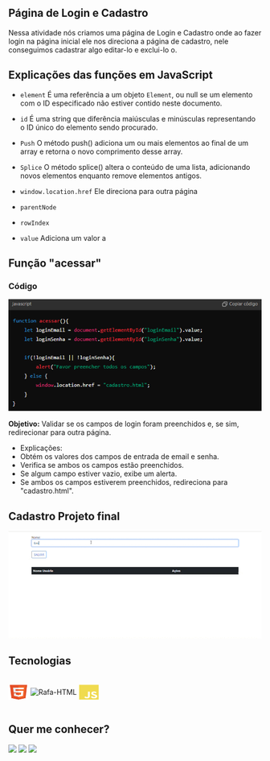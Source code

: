 ## Página de Login e Cadastro
Nessa atividade nós criamos uma página de Login e Cadastro onde ao fazer login na página inicial ele nos direciona a página de cadastro, nele conseguimos cadastrar algo editar-lo e exclui-lo o.

## Explicações das funções em JavaScript

 * ``element``  É uma referência a um objeto ``Element``, ou null se um elemento com o ID especificado não estiver contido neste documento.
 
 * ``id``   É uma string que diferência maiúsculas e minúsculas representando o ID único do elemento sendo procurado.
 * ``Push``   O método push() adiciona um ou mais elementos ao final de um array e retorna o novo comprimento desse array.
 * ``Splice``   O método splice() altera o conteúdo de uma lista, adicionando novos elementos enquanto remove elementos antigos.

 * ``window.location.href`` Ele direciona para outra página 

 * ``parentNode``

 * ``rowIndex``

 * ``value`` Adiciona um valor a

 ## Função "acessar"

 ### Código
![](img/1.png)

**Objetivo:** Validar se os campos de login foram preenchidos e, se sim, redirecionar para outra página.

* Explicações: 
* Obtém os valores dos campos de entrada de email e senha.
* Verifica se ambos os campos estão preenchidos.
* Se algum campo estiver vazio, exibe um alerta.
* Se ambos os campos estiverem preenchidos, redireciona para "cadastro.html". 

## Cadastro Projeto final 

![](gif/video2.gif)


## Tecnologias
 
<div style="display: inline_block"><br>
   <img align="center" alt="Rafa-HTML" height="30" width="40" src="https://raw.githubusercontent.com/devicons/devicon/master/icons/html5/html5-original.svg">
   <img align="center" alt="Rafa-HTML" height="30" width="40" src="https://cdn.jsdelivr.net/gh/devicons/devicon@latest/icons/css3/css3-original.svg">
   <img align="center" alt="Rafa-Js" height="30" width="40" src="https://raw.githubusercontent.com/devicons/devicon/master/icons/javascript/javascript-plain.svg">
 
</div>

<br>
 
##
 
## Quer me conhecer?
 
<div>
   <a href="https://instagram.com/emy_bonfimf" target="_blank"><img src="https://img.shields.io/badge/-Instagram-%23E4405F?style=for-the-badge&logo=instagram&logoColor=white" target="_blank"></a>
   <a href="https://www.linkedin.com/in/emilly-bonfim-7709b2303" target="_blank"><img src="https://img.shields.io/badge/-LinkedIn-%230077B5?style=for-the-badge&logo=linkedin&logoColor=white" target="_blank"></a>
    <a href = "mailto:emillykbonfim@gmail.com"><img src="https://img.shields.io/badge/-Gmail-%23333?style=for-the-badge&logo=gmail&logoColor=white" target="_blank"></a>
</div>

